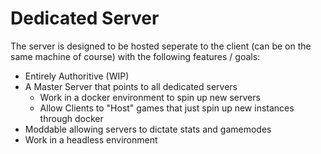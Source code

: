 # Dedicated Server

The server is designed to be hosted seperate to the client (can be on the same machine of course) 
with the following features / goals:

- Entirely Authoritive (WIP)
- A Master Server that points to all dedicated servers
  - Work in a docker environment to spin up new servers
  - Allow Clients to "Host" games that just spin up new instances through docker
- Moddable allowing servers to dictate stats and gamemodes
- Work in a headless environment
